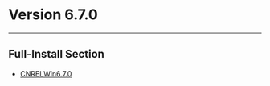 # Version 6.7.0

----

## Full-Install Section

- [CNRELWin6.7.0](https://bundle.bh3.com/ptpublic/rel/20230529102233_twzVyW15N4xGFkQ8/PC/BH3_v6.7.0_c02b55ac37c9.7z)
